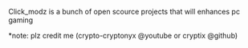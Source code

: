 Click_modz is a bunch of open scource projects that will enhances pc gaming 

*note: plz credit me (crypto-cryptonyx @youtube or cryptix @github)
